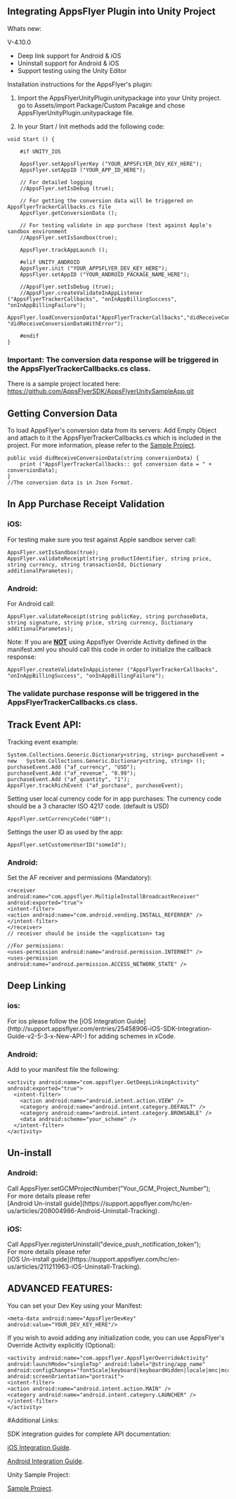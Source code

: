 
<h2>Integrating AppsFlyer Plugin into Unity Project</h2>

Whats new:

V-4.10.0 <br>
- Deep link support for Android & iOS<br>
- Uninstall support for Android & iOS<br>
- Support testing using the Unity Editor<br>


Installation instructions for the AppsFlyer's plugin:

1. Import the AppsFlyerUnityPlugin.unitypackage into your Unity project. go to Assets/import Package/Custom Pacakge and chose AppsFlyerUnityPlugin.unitypackage file.


2. In your Start / Init methods add the following code:

<pre><code>void Start () {
		
	#if UNITY_IOS

    AppsFlyer.setAppsFlyerKey ("YOUR_APPSFLYER_DEV_KEY_HERE");
	AppsFlyer.setAppID ("YOUR_APP_ID_HERE");
		
	// For detailed logging
	//AppsFlyer.setIsDebug (true); 
		
	// For getting the conversion data will be triggered on AppsFlyerTrackerCallbacks.cs file
	AppsFlyer.getConversionData (); 
		
	// For testing validate in app purchase (test against Apple's sandbox environment
	//AppsFlyer.setIsSandbox(true); 		
	
	AppsFlyer.trackAppLaunch ();

	#elif UNITY_ANDROID
	AppsFlyer.init ("YOUR_APPSFLYER_DEV_KEY_HERE"); 
    AppsFlyer.setAppID ("YOUR_ANDROID_PACKAGE_NAME_HERE"); 

	//AppsFlyer.setIsDebug (true);
	//AppsFlyer.createValidateInAppListener ("AppsFlyerTrackerCallbacks", "onInAppBillingSuccess", "onInAppBillingFailure");
	AppsFlyer.loadConversionData("AppsFlyerTrackerCallbacks","didReceiveConversionData", "didReceiveConversionDataWithError");

	#endif
}	</code></pre>

<h3>Important: The conversion data response will be triggered in the AppsFlyerTrackerCallbacks.cs class.</h3>

	
There is a sample project located here:
https://github.com/AppsFlyerSDK/AppsFlyerUnitySampleApp.git


<h2>Getting Conversion Data</h2>

To load AppsFlyer's conversion data from its servers:
Add Empty Object and attach to it the AppsFlyerTrackerCallbacks.cs which is included in the project.
For more information, please refer to the <a href="https://github.com/AppsFlyerSDK/AppsFlyerUnitySampleApp">Sample Project</a>.

<pre><code>public void didReceiveConversionData(string conversionData) {
	print ("AppsFlyerTrackerCallbacks:: got conversion data = " + conversionData);
}
//The conversion data is in Json Format.
</code></pre>


<h2>In App Purchase Receipt Validation</h2>
<h3>iOS:</h3>

For testing make sure you test against Apple sandbox server call:

<pre><code>AppsFlyer.setIsSandbox(true);
AppsFlyer.validateReceipt(string productIdentifier, string price, string currency, string transactionId, Dictionary<string,string> additionalParametes);
</code></pre>

<h3>Android:</h3>
For Android call:
<pre><code>AppsFlyer.validateReceipt(string publicKey, string purchaseData, string signature, string price, string currency, Dictionary<string,string> additionalParametes);
</code></pre>

Note: If you are <b><u>NOT</u></b> using Appsflyer Override Activity defined in the manifest.xml
you should call this code in order to initialize the callback response:

<pre><code>AppsFlyer.createValidateInAppListener ("AppsFlyerTrackerCallbacks", "onInAppBillingSuccess", "onInAppBillingFailure");</code></pre>
					

				
<h3>The validate purchase response will be triggered in the AppsFlyerTrackerCallbacks.cs class.</h3>


<h2> Track Event API:</h2>


Tracking event example:
	
	System.Collections.Generic.Dictionary<string, string> purchaseEvent = new 	System.Collections.Generic.Dictionary<string, string> ();
	purchaseEvent.Add ("af_currency", "USD");
	purchaseEvent.Add ("af_revenue", "0.99");
	purchaseEvent.Add ("af_quantity", "1");
	AppsFlyer.trackRichEvent ("af_purchase", purchaseEvent);
	
	
Setting user local currency code for in app purchases:
The currency code should be a 3 character ISO 4217 code. (default is USD)    
<pre><code>AppsFlyer.setCurrencyCode("GBP");
</code></pre>

Settings the user ID as used by the app:
<pre><code>AppsFlyer.setCustomerUserID("someId");
</code></pre>



<h3>Android:</h3>

Set the AF receiver and permissions (Mandatory):

    <receiver android:name="com.appsflyer.MultipleInstallBroadcastReceiver" android:exported="true">
    <intent-filter>
    <action android:name="com.android.vending.INSTALL_REFERRER" />
    </intent-filter>
    </receiver>
    // receiver should be inside the <application> tag

    //For permissions:
    <uses-permission android:name="android.permission.INTERNET" />
    <uses-permission android:name="android.permission.ACCESS_NETWORK_STATE" />


<h2> Deep Linking </h2>
<h3>ios:</h3>
For ios please follow the [iOS Integration Guide](http://support.appsflyer.com/entries/25458906-iOS-SDK-Integration-Guide-v2-5-3-x-New-API-) for adding schemes in xCode.

<h3>Android:</h3>
Add to your manifest file the following:

	<activity android:name="com.appsflyer.GetDeepLinkingActivity" android:exported="true">
      <intent-filter>
        <action android:name="android.intent.action.VIEW" />
        <category android:name="android.intent.category.DEFAULT" />
        <category android:name="android.intent.category.BROWSABLE" />
        <data android:scheme="your_scheme" />
      </intent-filter>
    </activity>


<h2> Un-install </h2>
<h3>Android:</h3>
Call AppsFlyer.setGCMProjectNumber("Your_GCM_Project_Number");
<br> For more details please refer<br> [Android Un-install guide](https://support.appsflyer.com/hc/en-us/articles/208004986-Android-Uninstall-Tracking).

<h3>iOS:</h3>
Call AppsFlyer.registerUninstall("device_push_notification_token");
<br> For more details please refer<br> [iOS Un-install guide](https://support.appsflyer.com/hc/en-us/articles/211211963-iOS-Uninstall-Tracking).


<h2>ADVANCED FEATURES:</h2>

You can set your Dev Key using your Manifest:

	<meta-data android:name="AppsFlyerDevKey" android:value="YOUR_DEV_KEY_HERE"/>


If you wish to avoid adding any initialization code, you can use AppsFlyer's Override Activity explicitly (Optional):

    <activity android:name="com.appsflyer.AppsFlyerOverrideActivity" android:launchMode="singleTop" android:label="@string/app_name" android:configChanges="fontScale|keyboard|keyboardHidden|locale|mnc|mcc|navigation|orientation|screenLayout|screenSize|smallestScreenSize|uiMode|touchscreen" android:screenOrientation="portrait">
    <intent-filter>
    <action android:name="android.intent.action.MAIN" />
    <category android:name="android.intent.category.LAUNCHER" />
    </intent-filter>
    </activity>


#Additional Links:

SDK integration guides for complete API documentation:

[iOS Integration Guide](http://support.appsflyer.com/entries/25458906-iOS-SDK-Integration-Guide-v2-5-3-x-New-API-).

[Android Integration Guide](http://support.appsflyer.com/entries/22801952-Android-SDK-Integration-Guide).

Unity Sample Project:

[Sample Project](https://github.com/AppsFlyerSDK/AppsFlyerUnitySampleApp).


